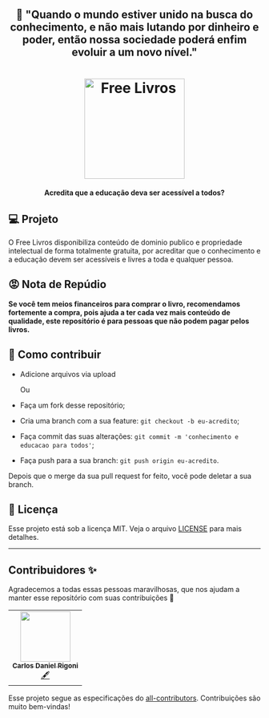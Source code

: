 <h2 align="center">
🌈 "Quando o mundo estiver unido na busca do conhecimento, e não mais lutando por dinheiro e poder, então nossa sociedade poderá enfim evoluir a um novo nível."
</h2>
<h1 align="center">
    <img alt="Free Livros" title="#delicinha" src="https://images.all-free-download.com/images/graphicthumb/tree_with_book_creative_vector_587261.jpg" width="200px" />
</h1>

<h4 align="center">
 <b>Acredita que a educação deva ser acessível a todos?</b>
</h4>

## 💻 Projeto

O Free Livros disponibiliza conteúdo de dominio publico e 
propriedade intelectual de forma totalmente gratuita, por acreditar que o
conhecimento e a educação devem ser acessíveis e livres a toda e qualquer
pessoa.

## 😡 Nota de Repúdio

<strong>Se você tem meios financeiros para comprar o livro, recomendamos fortemente a compra, pois ajuda a ter cada vez mais conteúdo de qualidade, este repositório é para pessoas que não podem pagar pelos livros.</strong>


## 🤔 Como contribuir
- Adicione arquivos via upload

  Ou

- Faça um fork desse repositório;
- Cria uma branch com a sua feature: `git checkout -b eu-acredito`;
- Faça commit das suas alterações: `git commit -m 'conhecimento e educacao para todos'`;
- Faça push para a sua branch: `git push origin eu-acredito`.

Depois que o merge da sua pull request for feito, você pode deletar a sua branch.

## :memo: Licença

Esse projeto está sob a licença MIT. Veja o arquivo [LICENSE](LICENSE.md) para mais detalhes.

---

## Contribuidores ✨

Agradecemos a todas essas pessoas maravilhosas, que nos ajudam a manter esse repositório com suas contribuições 🎉

<!-- ALL-CONTRIBUTORS-LIST:START - Do not remove or modify this section -->
<!-- prettier-ignore-start -->
<!-- markdownlint-disable -->

<table>
  <tr>
    <td align="center"><a href="https://github.com/danrigoni"><img src="https://avatars0.githubusercontent.com/u/59850567?s=460&u=819f257eda77db7a04f48087000bd6124dd65116&v=4" width="100px;" alt=""/><br /><sub><b>Carlos Daniel Rigoni</b></sub></a><br /><a href="#content-danrigoni" title="Content">🖋</a></td>
  </tr>
</table>

<!-- markdownlint-enable -->
<!-- prettier-ignore-end -->
<!-- ALL-CONTRIBUTORS-LIST:END -->

Esse projeto segue as especificações do [all-contributors](https://github.com/all-contributors/all-contributors). Contribuições são muito bem-vindas!